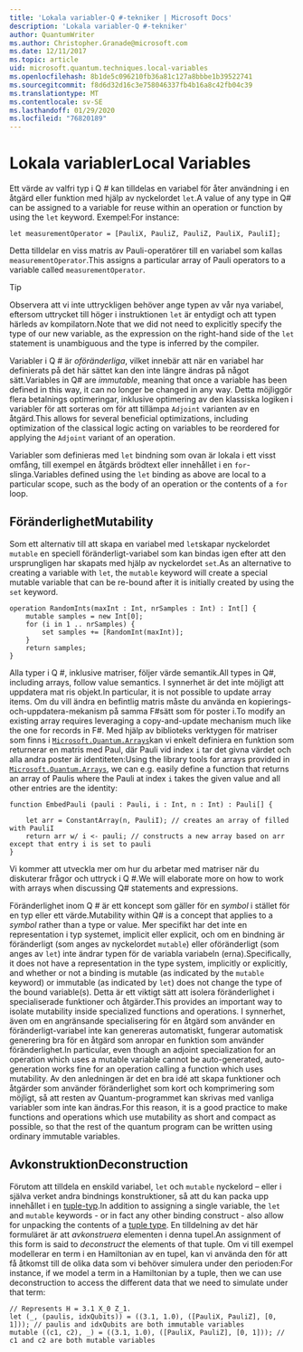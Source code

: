 ```yaml
---
title: 'Lokala variabler-Q #-tekniker | Microsoft Docs'
description: 'Lokala variabler-Q #-tekniker'
author: QuantumWriter
ms.author: Christopher.Granade@microsoft.com
ms.date: 12/11/2017
ms.topic: article
uid: microsoft.quantum.techniques.local-variables
ms.openlocfilehash: 8b1de5c096210fb36a81c127a8bbbe1b39522741
ms.sourcegitcommit: f8d6d32d16c3e758046337fb4b16a8c42fb04c39
ms.translationtype: MT
ms.contentlocale: sv-SE
ms.lasthandoff: 01/29/2020
ms.locfileid: "76820189"
---
```

# <a name="local-variables"></a><span data-ttu-id="7a2db-103">Lokala variabler</span><span class="sxs-lookup"><span data-stu-id="7a2db-103">Local Variables</span></span> #

<span data-ttu-id="7a2db-104">Ett värde av valfri typ i Q # kan tilldelas en variabel för åter användning i en åtgärd eller funktion med hjälp av nyckelordet `let`.</span><span class="sxs-lookup"><span data-stu-id="7a2db-104">A value of any type in Q# can be assigned to a variable for reuse within an operation or function by using the `let` keyword.</span></span>
<span data-ttu-id="7a2db-105">Exempel:</span><span class="sxs-lookup"><span data-stu-id="7a2db-105">For instance:</span></span>

```qsharp
let measurementOperator = [PauliX, PauliZ, PauliZ, PauliX, PauliI];
```

<span data-ttu-id="7a2db-106">Detta tilldelar en viss matris av Pauli-operatörer till en variabel som kallas `measurementOperator`.</span><span class="sxs-lookup"><span data-stu-id="7a2db-106">This assigns a particular array of Pauli operators to a variable called `measurementOperator`.</span></span>

> [!TIP]
> <span data-ttu-id="7a2db-107">Observera att vi inte uttryckligen behöver ange typen av vår nya variabel, eftersom uttrycket till höger i instruktionen `let` är entydigt och att typen härleds av kompilatorn.</span><span class="sxs-lookup"><span data-stu-id="7a2db-107">Note that we did not need to explicitly specify the type of our new variable, as the expression on the right-hand side of the `let` statement is unambiguous and the type is inferred by the compiler.</span></span> 

<span data-ttu-id="7a2db-108">Variabler i Q # är *oföränderliga*, vilket innebär att när en variabel har definierats på det här sättet kan den inte längre ändras på något sätt.</span><span class="sxs-lookup"><span data-stu-id="7a2db-108">Variables in Q# are *immutable*, meaning that once a variable has been defined in this way, it can no longer be changed in any way.</span></span>
<span data-ttu-id="7a2db-109">Detta möjliggör flera betalnings optimeringar, inklusive optimering av den klassiska logiken i variabler för att sorteras om för att tillämpa `Adjoint` varianten av en åtgärd.</span><span class="sxs-lookup"><span data-stu-id="7a2db-109">This allows for several beneficial optimizations, including optimization of the classical logic acting on variables to be reordered for applying the `Adjoint` variant of an operation.</span></span>

<span data-ttu-id="7a2db-110">Variabler som definieras med `let` bindning som ovan är lokala i ett visst omfång, till exempel en åtgärds brödtext eller innehållet i en `for`-slinga.</span><span class="sxs-lookup"><span data-stu-id="7a2db-110">Variables defined using the `let` binding as above are local to a particular scope, such as the body of an operation or the contents of a `for` loop.</span></span>


## <a name="mutability"></a><span data-ttu-id="7a2db-111">Föränderlighet</span><span class="sxs-lookup"><span data-stu-id="7a2db-111">Mutability</span></span> ##

<span data-ttu-id="7a2db-112">Som ett alternativ till att skapa en variabel med `let`skapar nyckelordet `mutable` en speciell föränderligt-variabel som kan bindas igen efter att den ursprungligen har skapats med hjälp av nyckelordet `set`.</span><span class="sxs-lookup"><span data-stu-id="7a2db-112">As an alternative to creating a variable with `let`, the `mutable` keyword will create a special mutable variable that can be re-bound after it is initially created by using the `set` keyword.</span></span>

```qsharp
operation RandomInts(maxInt : Int, nrSamples : Int) : Int[] {
    mutable samples = new Int[0];
    for (i in 1 .. nrSamples) {
        set samples += [RandomInt(maxInt)];
    }
    return samples;
}
```

<span data-ttu-id="7a2db-113">Alla typer i Q #, inklusive matriser, följer värde semantik.</span><span class="sxs-lookup"><span data-stu-id="7a2db-113">All types in Q#, including arrays, follow value semantics.</span></span> <span data-ttu-id="7a2db-114">I synnerhet är det inte möjligt att uppdatera mat ris objekt.</span><span class="sxs-lookup"><span data-stu-id="7a2db-114">In particular, it is not possible to update array items.</span></span> <span data-ttu-id="7a2db-115">Om du vill ändra en befintlig matris måste du använda en kopierings-och-uppdatera-mekanism på samma F#sätt som för poster i.</span><span class="sxs-lookup"><span data-stu-id="7a2db-115">To modify an existing array requires leveraging a copy-and-update mechanism much like the one for records in F#.</span></span> <span data-ttu-id="7a2db-116">Med hjälp av biblioteks verktygen för matriser som finns i [`Microsoft.Quantum.Arrays`](xref:microsoft.quantum.arrays)kan vi enkelt definiera en funktion som returnerar en matris med Paul, där Pauli vid index `i` tar det givna värdet och alla andra poster är identiteten:</span><span class="sxs-lookup"><span data-stu-id="7a2db-116">Using the library tools for arrays provided in [`Microsoft.Quantum.Arrays`](xref:microsoft.quantum.arrays), we can e.g. easily define a function that returns an array of Paulis where the Pauli at index `i` takes the given value and all other entries are the identity:</span></span> 

```qsharp
function EmbedPauli (pauli : Pauli, i : Int, n : Int) : Pauli[] {
    
    let arr = ConstantArray(n, PauliI); // creates an array of filled with PauliI
    return arr w/ i <- pauli; // constructs a new array based on arr except that entry i is set to pauli
}
```

<span data-ttu-id="7a2db-117">Vi kommer att utveckla mer om hur du arbetar med matriser när du diskuterar frågor och uttryck i Q #.</span><span class="sxs-lookup"><span data-stu-id="7a2db-117">We will elaborate more on how to work with arrays when discussing Q# statements and expressions.</span></span> 

<span data-ttu-id="7a2db-118">Föränderlighet inom Q # är ett koncept som gäller för en *symbol* i stället för en typ eller ett värde.</span><span class="sxs-lookup"><span data-stu-id="7a2db-118">Mutability within Q# is a concept that applies to a *symbol* rather than a type or value.</span></span> <span data-ttu-id="7a2db-119">Mer specifikt har det inte en representation i typ systemet, implicit eller explicit, och om en bindning är föränderligt (som anges av nyckelordet `mutable`) eller oföränderligt (som anges av `let`) inte ändrar typen för de variabla variabeln (erna).</span><span class="sxs-lookup"><span data-stu-id="7a2db-119">Specifically, it does not have a representation in the type system, implicitly or explicitly, and whether or not a binding is mutable (as indicated by the `mutable` keyword) or immutable (as indicated by `let`) does not change the type of the bound variable(s).</span></span> <span data-ttu-id="7a2db-120">Detta är ett viktigt sätt att isolera föränderlighet i specialiserade funktioner och åtgärder.</span><span class="sxs-lookup"><span data-stu-id="7a2db-120">This provides an important way to isolate mutability inside specialized functions and operations.</span></span>
<span data-ttu-id="7a2db-121">I synnerhet, även om en angränsande specialisering för en åtgärd som använder en föränderligt-variabel inte kan genereras automatiskt, fungerar automatisk generering bra för en åtgärd som anropar en funktion som använder föränderlighet.</span><span class="sxs-lookup"><span data-stu-id="7a2db-121">In particular, even though an adjoint specialization for an operation which uses a mutable variable cannot be auto-generated, auto-generation works fine for an operation calling a function which uses mutability.</span></span>
<span data-ttu-id="7a2db-122">Av den anledningen är det en bra idé att skapa funktioner och åtgärder som använder föränderlighet som kort och komprimering som möjligt, så att resten av Quantum-programmet kan skrivas med vanliga variabler som inte kan ändras.</span><span class="sxs-lookup"><span data-stu-id="7a2db-122">For this reason, it is a good practice to make functions and operations which use mutability as short and compact as possible, so that the rest of the quantum program can be written using ordinary immutable variables.</span></span>


## <a name="deconstruction"></a><span data-ttu-id="7a2db-123">Avkonstruktion</span><span class="sxs-lookup"><span data-stu-id="7a2db-123">Deconstruction</span></span> ##

<span data-ttu-id="7a2db-124">Förutom att tilldela en enskild variabel, `let` och `mutable` nyckelord – eller i själva verket andra bindnings konstruktioner, så att du kan packa upp innehållet i en [tuple-typ](xref:microsoft.quantum.language.type-model#tuple-types).</span><span class="sxs-lookup"><span data-stu-id="7a2db-124">In addition to assigning a single variable, the `let` and `mutable` keywords - or in fact any other binding construct - also allow for unpacking the contents of a [tuple type](xref:microsoft.quantum.language.type-model#tuple-types).</span></span>
<span data-ttu-id="7a2db-125">En tilldelning av det här formuläret är att *avkonstruera* elementen i denna tupel.</span><span class="sxs-lookup"><span data-stu-id="7a2db-125">An assignment of this form is said to *deconstruct* the elements of that tuple.</span></span>
<span data-ttu-id="7a2db-126">Om vi till exempel modellerar en term i en Hamiltonian av en tupel, kan vi använda den för att få åtkomst till de olika data som vi behöver simulera under den perioden:</span><span class="sxs-lookup"><span data-stu-id="7a2db-126">For instance, if we model a term in a Hamiltonian by a tuple, then we can use deconstruction to access the different data that we need to simulate under that term:</span></span>

```qsharp
// Represents H = 3.1 X_0 Z_1.
let (_, (paulis, idxQubits)) = ((3.1, 1.0), ([PauliX, PauliZ], [0, 1])); // paulis and idxQubits are both immutable variables
mutable ((c1, c2), _) = ((3.1, 1.0), ([PauliX, PauliZ], [0, 1])); // c1 and c2 are both mutable variables
```


